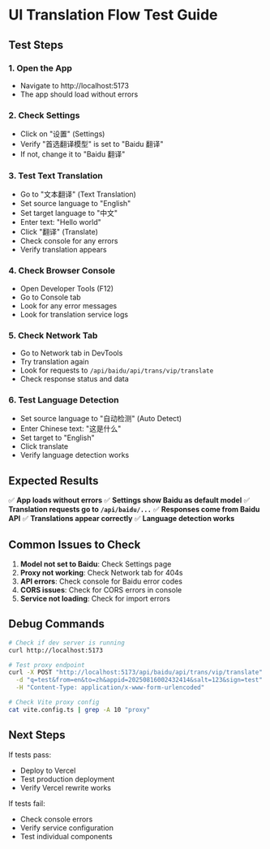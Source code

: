 # UI Translation Flow Test Guide

## Test Steps

### 1. Open the App
- Navigate to http://localhost:5173
- The app should load without errors

### 2. Check Settings
- Click on "设置" (Settings)
- Verify "首选翻译模型" is set to "Baidu 翻译"
- If not, change it to "Baidu 翻译"

### 3. Test Text Translation
- Go to "文本翻译" (Text Translation)
- Set source language to "English" 
- Set target language to "中文"
- Enter text: "Hello world"
- Click "翻译" (Translate)
- Check console for any errors
- Verify translation appears

### 4. Check Browser Console
- Open Developer Tools (F12)
- Go to Console tab
- Look for any error messages
- Look for translation service logs

### 5. Check Network Tab
- Go to Network tab in DevTools
- Try translation again
- Look for requests to `/api/baidu/api/trans/vip/translate`
- Check response status and data

### 6. Test Language Detection
- Set source language to "自动检测" (Auto Detect)
- Enter Chinese text: "这是什么"
- Set target to "English"
- Click translate
- Verify language detection works

## Expected Results

✅ **App loads without errors**
✅ **Settings show Baidu as default model**
✅ **Translation requests go to `/api/baidu/...`**
✅ **Responses come from Baidu API**
✅ **Translations appear correctly**
✅ **Language detection works**

## Common Issues to Check

1. **Model not set to Baidu**: Check Settings page
2. **Proxy not working**: Check Network tab for 404s
3. **API errors**: Check console for Baidu error codes
4. **CORS issues**: Check for CORS errors in console
5. **Service not loading**: Check for import errors

## Debug Commands

```bash
# Check if dev server is running
curl http://localhost:5173

# Test proxy endpoint
curl -X POST "http://localhost:5173/api/baidu/api/trans/vip/translate" \
  -d "q=test&from=en&to=zh&appid=20250816002432414&salt=123&sign=test" \
  -H "Content-Type: application/x-www-form-urlencoded"

# Check Vite proxy config
cat vite.config.ts | grep -A 10 "proxy"
```

## Next Steps

If tests pass:
- Deploy to Vercel
- Test production deployment
- Verify Vercel rewrite works

If tests fail:
- Check console errors
- Verify service configuration
- Test individual components
